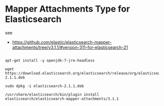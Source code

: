 # Mapper Attachments Type for Elasticsearch

see

* https://github.com/elastic/elasticsearch-mapper-attachments/tree/v3.1.1/#version-311-for-elasticsearch-21


```

apt-get install -y openjdk-7-jre-headless

wget https://download.elasticsearch.org/elasticsearch/release/org/elasticsearch/distribution/deb/elasticsearch/2.1.1/elasticsearch-2.1.1.deb

sudo dpkg -i elasticsearch-2.1.1.deb

/usr/share/elasticsearch/bin/plugin install elasticsearch/elasticsearch-mapper-attachments/3.1.1

```
